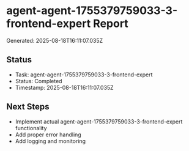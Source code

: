 # agent-agent-1755379759033-3-frontend-expert Report

Generated: 2025-08-18T16:11:07.035Z

## Status
- Task: agent-agent-1755379759033-3-frontend-expert
- Status: Completed
- Timestamp: 2025-08-18T16:11:07.035Z

## Next Steps
- Implement actual agent-agent-1755379759033-3-frontend-expert functionality
- Add proper error handling
- Add logging and monitoring
